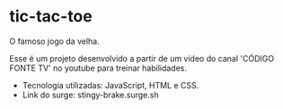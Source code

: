 # tic-tac-toe
O famoso jogo da velha.

Esse é um projeto desenvolvido a partir de um vídeo do canal 'CÓDIGO FONTE TV' no youtube para treinar habilidades.

* Tecnologia utilizadas: JavaScript, HTML e CSS.
* Link do surge: stingy-brake.surge.sh



